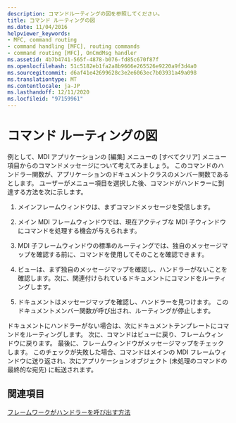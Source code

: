 ```yaml
---
description: コマンドルーティングの図を参照してください。
title: コマンド ルーティングの図
ms.date: 11/04/2016
helpviewer_keywords:
- MFC, command routing
- command handling [MFC], routing commands
- command routing [MFC], OnCmdMsg handler
ms.assetid: 4b7b4741-565f-4878-b076-fd85c670f87f
ms.openlocfilehash: 51c5182eb1fa2a8b9666e265526e9220a9f3d4a0
ms.sourcegitcommit: d6af41e42699628c3e2e6063ec7b03931a49a098
ms.translationtype: MT
ms.contentlocale: ja-JP
ms.lasthandoff: 12/11/2020
ms.locfileid: "97159961"
---
```

# <a name="command-routing-illustration"></a>コマンド ルーティングの図

例として、MDI アプリケーションの [編集] メニューの [すべてクリア] メニュー項目からのコマンドメッセージについて考えてみましょう。 このコマンドのハンドラー関数が、アプリケーションのドキュメントクラスのメンバー関数であるとします。 ユーザーがメニュー項目を選択した後、コマンドがハンドラーに到達する方法を次に示します。

1. メインフレームウィンドウは、まずコマンドメッセージを受信します。

1. メイン MDI フレームウィンドウでは、現在アクティブな MDI 子ウィンドウにコマンドを処理する機会が与えられます。

1. MDI 子フレームウィンドウの標準のルーティングでは、独自のメッセージマップを確認する前に、コマンドを使用してそのことを確認できます。

1. ビューは、まず独自のメッセージマップを確認し、ハンドラーがないことを確認します。次に、関連付けられているドキュメントにコマンドをルーティングします。

1. ドキュメントはメッセージマップを確認し、ハンドラーを見つけます。 このドキュメントメンバー関数が呼び出され、ルーティングが停止します。

ドキュメントにハンドラーがない場合は、次にドキュメントテンプレートにコマンドをルーティングします。 次に、コマンドはビューに戻り、フレームウィンドウに戻ります。 最後に、フレームウィンドウがメッセージマップをチェックします。 このチェックが失敗した場合、コマンドはメインの MDI フレームウィンドウに送り返され、次にアプリケーションオブジェクト (未処理のコマンドの最終的な宛先) に転送されます。

## <a name="see-also"></a>関連項目

[フレームワークがハンドラーを呼び出す方法](how-the-framework-calls-a-handler.md)
